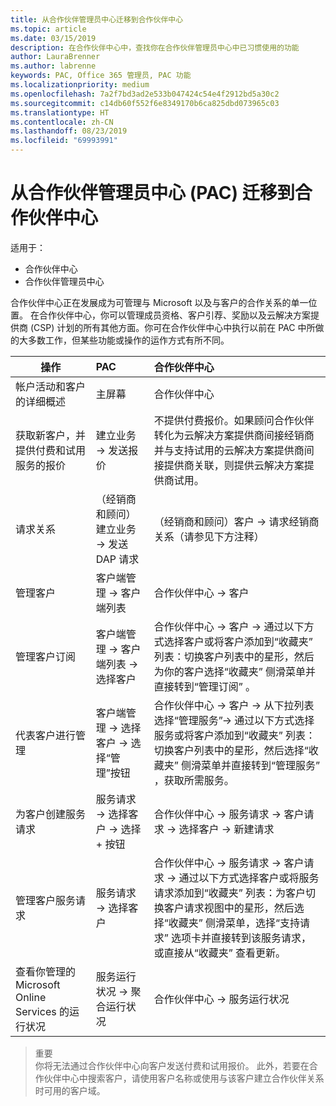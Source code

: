 ```yaml
---
title: 从合作伙伴管理员中心迁移到合作伙伴中心
ms.topic: article
ms.date: 03/15/2019
description: 在合作伙伴中心中，查找你在合作伙伴管理员中心中已习惯使用的功能
author: LauraBrenner
ms.author: labrenne
keywords: PAC, Office 365 管理员, PAC 功能
ms.localizationpriority: medium
ms.openlocfilehash: 7a2f7bd3ad2e533b047424c54e4f2912bd5a30c2
ms.sourcegitcommit: c14db60f552f6e8349170b6ca825dbd073965c03
ms.translationtype: HT
ms.contentlocale: zh-CN
ms.lasthandoff: 08/23/2019
ms.locfileid: "69993991"
---
```

# <a name="moving-from-partner-admin-center-pac-to-the-partner-center"></a>从合作伙伴管理员中心 (PAC) 迁移到合作伙伴中心

适用于：
- 合作伙伴中心
- 合作伙伴管理员中心

合作伙伴中心正在发展成为可管理与 Microsoft 以及与客户的合作关系的单一位置。 在合作伙伴中心，你可以管理成员资格、客户引荐、奖励以及云解决方案提供商 (CSP) 计划的所有其他方面。你可在合作伙伴中心中执行以前在 PAC 中所做的大多数工作，但某些功能或操作的运作方式有所不同。 


|**操作**   |**PAC**   |**合作伙伴中心**   |
|--------------|:--------------|:---------------|
|帐户活动和客户的详细概述|主屏幕|合作伙伴中心|
|获取新客户，并提供付费和试用服务的报价|建立业务 -> 发送报价|不提供付费报价。如果顾问合作伙伴转化为云解决方案提供商间接经销商并与支持试用的云解决方案提供商间接提供商关联，则提供云解决方案提供商试用。 |
|请求关系|（经销商和顾问）建立业务 -> 发送 DAP 请求|（经销商和顾问）客户 -> 请求经销商关系（请参见下方注释）|
|管理客户|客户端管理 -> 客户端列表|合作伙伴中心 -> 客户|
|管理客户订阅|客户端管理 -> 客户端列表 -> 选择客户|合作伙伴中心 -> 客户 -> 通过以下方式选择客户或将客户添加到“收藏夹”  列表：切换客户列表中的星形，然后为你的客户选择“收藏夹”  侧滑菜单并直接转到“管理订阅”  。|
|代表客户进行管理|客户端管理 -> 选择客户 -> 选择“管理”按钮|合作伙伴中心 -> 客户 -> 从下拉列表选择“管理服务”-> 通过以下方式选择服务或将客户添加到“收藏夹”  列表：切换客户列表中的星形，然后选择“收藏夹”  侧滑菜单并直接转到“管理服务”  ，获取所需服务。|
|为客户创建服务请求|服务请求 -> 选择客户 -> 选择 + 按钮 | 合作伙伴中心 -> 服务请求 -> 客户请求 -> 选择客户 -> 新建请求|
|管理客户服务请求| 服务请求 -> 选择客户|合作伙伴中心 -> 服务请求 -> 客户请求 -> 通过以下方式选择客户或将服务请求添加到“收藏夹”  列表：为客户切换客户请求视图中的星形，然后选择“收藏夹”  侧滑菜单，选择“支持请求”  选项卡并直接转到该服务请求，或直接从“收藏夹”  查看更新。|
|查看你管理的 Microsoft Online Services 的运行状况|服务运行状况 -> 聚合运行状况|合作伙伴中心 -> 服务运行状况|

>重要<br>
你将无法通过合作伙伴中心向客户发送付费和试用报价。 此外，若要在合作伙伴中心中搜索客户，请使用客户名称或使用与该客户建立合作伙伴关系时可用的客户域。